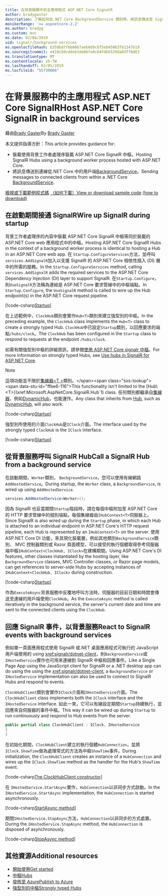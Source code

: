 ```yaml
---
title: 在背景服務中的主應用程式 ASP.NET Core SignalR
author: bradygaster
description: 了解如何從.NET Core BackgroundService 類別時，將訊息傳送至 SignalR 用戶端。
monikerRange: '>= aspnetcore-2.2'
ms.author: bradyg
ms.custom: mvc
ms.date: 02/04/2019
uid: signalr/background-services
ms.openlocfilehash: b359bd7f6b0667aeb8d9c8f5eb450637b1347b19
ms.sourcegitcommit: e418cb9cddeb3de06fa0cb4fdb5529da03ff6d63
ms.translationtype: MT
ms.contentlocale: zh-TW
ms.lasthandoff: 02/05/2019
ms.locfileid: "55739666"
---
```

# <a name="host-aspnet-core-signalr-in-background-services"></a><span data-ttu-id="ffbe6-103">在背景服務中的主應用程式 ASP.NET Core SignalR</span><span class="sxs-lookup"><span data-stu-id="ffbe6-103">Host ASP.NET Core SignalR in background services</span></span>

<span data-ttu-id="ffbe6-104">藉由[Brady Gaster](https://twitter.com/bradygaster)</span><span class="sxs-lookup"><span data-stu-id="ffbe6-104">By [Brady Gaster](https://twitter.com/bradygaster)</span></span>

<span data-ttu-id="ffbe6-105">本文提供指導方針：</span><span class="sxs-lookup"><span data-stu-id="ffbe6-105">This article provides guidance for:</span></span>

* <span data-ttu-id="ffbe6-106">裝載使用背景工作者處理序裝載 ASP.NET Core SignalR 中樞。</span><span class="sxs-lookup"><span data-stu-id="ffbe6-106">Hosting SignalR Hubs using a background worker process hosted with ASP.NET Core.</span></span>
* <span data-ttu-id="ffbe6-107">將訊息傳送到連線從.NET Core 中的用戶端[BackgroundService](xref:Microsoft.Extensions.Hosting.BackgroundService)。</span><span class="sxs-lookup"><span data-stu-id="ffbe6-107">Sending messages to connected clients from within a .NET Core [BackgroundService](xref:Microsoft.Extensions.Hosting.BackgroundService).</span></span>

<span data-ttu-id="ffbe6-108">[檢視或下載範例程式碼](https://github.com/aspnet/Docs/tree/master/aspnetcore/signalr/background-service/sample/) [（如何下載）](xref:index#how-to-download-a-sample)</span><span class="sxs-lookup"><span data-stu-id="ffbe6-108">[View or download sample code](https://github.com/aspnet/Docs/tree/master/aspnetcore/signalr/background-service/sample/) [(how to download)](xref:index#how-to-download-a-sample)</span></span>

## <a name="wire-up-signalr-during-startup"></a><span data-ttu-id="ffbe6-109">在啟動期間接通 SignalR</span><span class="sxs-lookup"><span data-stu-id="ffbe6-109">Wire up SignalR during startup</span></span>

<span data-ttu-id="ffbe6-110">背景工作者處理序的內容中裝載 ASP.NET Core SignalR 中樞等同於裝載的 ASP.NET Core web 應用程式中的中樞。</span><span class="sxs-lookup"><span data-stu-id="ffbe6-110">Hosting ASP.NET Core SignalR Hubs in the context of a background worker process is identical to hosting a Hub in an ASP.NET Core web app.</span></span> <span data-ttu-id="ffbe6-111">在 `Startup.ConfigureServices`方法，並呼叫`services.AddSignalR`加入以支援 SignalR 的 ASP.NET Core 相依性插入 (DI) 層中的所需的服務。</span><span class="sxs-lookup"><span data-stu-id="ffbe6-111">In the `Startup.ConfigureServices` method, calling `services.AddSignalR` adds the required services to the ASP.NET Core Dependency Injection (DI) layer to support SignalR.</span></span> <span data-ttu-id="ffbe6-112">在`Startup.Configure`，則`UseSignalR`方法稱為連結是 ASP.NET Core 要求管線中的中樞端點。</span><span class="sxs-lookup"><span data-stu-id="ffbe6-112">In `Startup.Configure`, the `UseSignalR` method is called to wire up the Hub endpoint(s) in the ASP.NET Core request pipeline.</span></span>

[!code-csharp[Startup](background-service/sample/Server/Startup.cs?name=Startup)]

<span data-ttu-id="ffbe6-113">在上述範例中，`ClockHub`類別會實作`Hub<T>`類別來建立強型別的中樞。</span><span class="sxs-lookup"><span data-stu-id="ffbe6-113">In the preceding example, the `ClockHub` class implements the `Hub<T>` class to create a strongly typed Hub.</span></span> <span data-ttu-id="ffbe6-114">`ClockHub`中已設定`Startup`類別，以回應要求的端點`/hubs/clock`。</span><span class="sxs-lookup"><span data-stu-id="ffbe6-114">The `ClockHub` has been configured in the `Startup` class to respond to requests at the endpoint `/hubs/clock`.</span></span>

<span data-ttu-id="ffbe6-115">如需有關強型別中樞的詳細資訊，請參閱[使用 ASP.NET Core signalr 中樞](xref:signalr/hubs#strongly-typed-hubs)。</span><span class="sxs-lookup"><span data-stu-id="ffbe6-115">For more information on strongly typed Hubs, see [Use hubs in SignalR for ASP.NET Core](xref:signalr/hubs#strongly-typed-hubs).</span></span>

> [!NOTE]
> <span data-ttu-id="ffbe6-116">這項功能並不限於[集線器\<T >](xref:Microsoft.AspNetCore.SignalR.Hub`1)類別。</span><span class="sxs-lookup"><span data-stu-id="ffbe6-116">This functionality isn't limited to the [Hub\<T>](xref:Microsoft.AspNetCore.SignalR.Hub`1) class.</span></span> <span data-ttu-id="ffbe6-117">任何類別都繼承自[集線器](xref:Microsoft.AspNetCore.SignalR.Hub)，例如[DynamicHub](xref:Microsoft.AspNetCore.SignalR.DynamicHub)，也能運作。</span><span class="sxs-lookup"><span data-stu-id="ffbe6-117">Any class that inherits from [Hub](xref:Microsoft.AspNetCore.SignalR.Hub), such as [DynamicHub](xref:Microsoft.AspNetCore.SignalR.DynamicHub), will also work.</span></span>

[!code-csharp[Startup](background-service/sample/Server/ClockHub.cs?name=ClockHub)]

<span data-ttu-id="ffbe6-118">強型別所使用的介面`ClockHub`是`IClock`介面。</span><span class="sxs-lookup"><span data-stu-id="ffbe6-118">The interface used by the strongly typed `ClockHub` is the `IClock` interface.</span></span>

[!code-csharp[Startup](background-service/sample/HubServiceInterfaces/IClock.cs?name=IClock)]

## <a name="call-a-signalr-hub-from-a-background-service"></a><span data-ttu-id="ffbe6-119">從背景服務呼叫 SignalR Hub</span><span class="sxs-lookup"><span data-stu-id="ffbe6-119">Call a SignalR Hub from a background service</span></span>

<span data-ttu-id="ffbe6-120">在啟動期間，`Worker`類別， `BackgroundService`，您可以使用有線網路`AddHostedService`。</span><span class="sxs-lookup"><span data-stu-id="ffbe6-120">During startup, the `Worker` class, a `BackgroundService`, is wired up using `AddHostedService`.</span></span>

```csharp
services.AddHostedService<Worker>();
```

<span data-ttu-id="ffbe6-121">因為 SignalR 也妥當期間`Startup`階段時，請在每個中樞附加至 ASP.NET Core 的 HTTP 要求管線中的個別端點，每個集線器由`IHubContext<T>`伺服器上。</span><span class="sxs-lookup"><span data-stu-id="ffbe6-121">Since SignalR is also wired up during the `Startup` phase, in which each Hub is attached to an individual endpoint in ASP.NET Core's HTTP request pipeline, each Hub is represented by an `IHubContext<T>` on the server.</span></span> <span data-ttu-id="ffbe6-122">使用 ASP.NET Core DI 功能，來具現化裝載層，例如其他類別`BackgroundService`類別、 MVC 控制器類別或 Razor 頁面模型，可以接受的執行個體取得參考伺服器端中樞`IHubContext<ClockHub, IClock>`在建構期間。</span><span class="sxs-lookup"><span data-stu-id="ffbe6-122">Using ASP.NET Core's DI features, other classes instantiated by the hosting layer, like `BackgroundService` classes, MVC Controller classes, or Razor page models, can get references to server-side Hubs by accepting instances of `IHubContext<ClockHub, IClock>` during construction.</span></span>

[!code-csharp[Startup](background-service/sample/Server/Worker.cs?name=Worker)]

<span data-ttu-id="ffbe6-123">作為`ExecuteAsync`背景服務中反覆地呼叫方法時，伺服器的目前日期和時間會傳送至連線的用戶端使用`ClockHub`。</span><span class="sxs-lookup"><span data-stu-id="ffbe6-123">As the `ExecuteAsync` method is called iteratively in the background service, the server's current date and time are sent to the connected clients using the `ClockHub`.</span></span>

## <a name="react-to-signalr-events-with-background-services"></a><span data-ttu-id="ffbe6-124">回應 SignalR 事件，以背景服務</span><span class="sxs-lookup"><span data-stu-id="ffbe6-124">React to SignalR events with background services</span></span>

<span data-ttu-id="ffbe6-125">例如單一頁面應用程式使用 SignalR 或.NET 桌面應用程式可執行的 JavaScript 用戶端使用的 using <xref:signalr/dotnet-client>，則`BackgroundService`或`IHostedService`實作也可用來連線到 SignalR 中樞和回應事件。</span><span class="sxs-lookup"><span data-stu-id="ffbe6-125">Like a Single Page App using the JavaScript client for SignalR or a .NET desktop app can do using the using the <xref:signalr/dotnet-client>, a `BackgroundService` or `IHostedService` implementation can also be used to connect to SignalR Hubs and respond to events.</span></span>

<span data-ttu-id="ffbe6-126">`ClockHubClient`類別會實作`IClock`介面和`IHostedService`介面。</span><span class="sxs-lookup"><span data-stu-id="ffbe6-126">The `ClockHubClient` class implements both the `IClock` interface and the `IHostedService` interface.</span></span> <span data-ttu-id="ffbe6-127">如此一來，它可以有線設定期間`Startup`持續執行，並回應來自伺服器的事件中樞。</span><span class="sxs-lookup"><span data-stu-id="ffbe6-127">This way it can be wired up during `Startup` to run continuously and respond to Hub events from the server.</span></span> 

```csharp
public partial class ClockHubClient : IClock, IHostedService
{
}
```

<span data-ttu-id="ffbe6-128">在初始化期間，`ClockHubClient`建立的執行個體`HubConnection`，並將`IClock.ShowTime`做為處理常式的方法為中樞`ShowTime`事件。</span><span class="sxs-lookup"><span data-stu-id="ffbe6-128">During initialization, the `ClockHubClient` creates an instance of a `HubConnection` and wires up the `IClock.ShowTime` method as the handler for the Hub's `ShowTime` event.</span></span>

[!code-csharp[The ClockHubClient constructor](background-service/sample/Clients.ConsoleTwo/ClockHubClient.cs?name=ClockHubClientCtor)]

<span data-ttu-id="ffbe6-129">在 `IHostedService.StartAsync`實作，`HubConnection`以非同步方式啟動。</span><span class="sxs-lookup"><span data-stu-id="ffbe6-129">In the `IHostedService.StartAsync` implementation, the `HubConnection` is started asynchronously.</span></span>

[!code-csharp[StartAsync method](background-service/sample/Clients.ConsoleTwo/ClockHubClient.cs?name=StartAsync)]

<span data-ttu-id="ffbe6-130">期間`IHostedService.StopAsync`方法，`HubConnection`以非同步的方式處置。</span><span class="sxs-lookup"><span data-stu-id="ffbe6-130">During the `IHostedService.StopAsync` method, the `HubConnection` is disposed of asynchronously.</span></span>

[!code-csharp[StopAsync method](background-service/sample/Clients.ConsoleTwo/ClockHubClient.cs?name=StopAsync)]

## <a name="additional-resources"></a><span data-ttu-id="ffbe6-131">其他資源</span><span class="sxs-lookup"><span data-stu-id="ffbe6-131">Additional resources</span></span>

* [<span data-ttu-id="ffbe6-132">開始使用</span><span class="sxs-lookup"><span data-stu-id="ffbe6-132">Get started</span></span>](xref:tutorials/signalr)
* [<span data-ttu-id="ffbe6-133">中樞</span><span class="sxs-lookup"><span data-stu-id="ffbe6-133">Hubs</span></span>](xref:signalr/hubs)
* [<span data-ttu-id="ffbe6-134">發佈至 Azure</span><span class="sxs-lookup"><span data-stu-id="ffbe6-134">Publish to Azure</span></span>](xref:signalr/publish-to-azure-web-app)
* [<span data-ttu-id="ffbe6-135">強型別的中樞</span><span class="sxs-lookup"><span data-stu-id="ffbe6-135">Strongly typed Hubs</span></span>](xref:signalr/hubs#strongly-typed-hubs)
